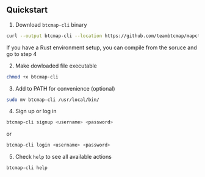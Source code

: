 ## Quickstart

1. Download `btcmap-cli` binary

```bash
curl --output btcmap-cli --location https://github.com/teambtcmap/mapctl/releases/download/preview/btcmap-cli
````

If you have a Rust environment setup, you can compile from the soruce and go to step 4

2. Make dowloaded file executable

```bash
chmod +x btcmap-cli
```

3. Add to PATH for convenience (optional)

```bash
sudo mv btcmap-cli /usr/local/bin/
````

4. Sign up or log in

```bash
btcmap-cli signup <username> <password>
```

or

```bash
btcmap-cli login <username> <password>
```

5. Check `help` to see all available actions

```bash
btcmap-cli help
```
